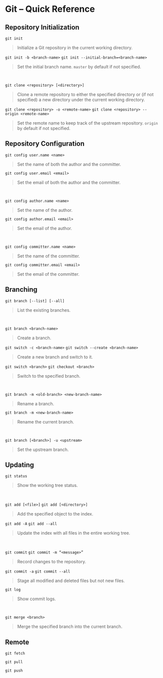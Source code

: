 # Git – Quick Reference
## Repository Initialization
`git init`
> Initialize a Git repository in the current working directory.

`git init -b <branch-name>`
`git init --initial-branch=<branch-name>`
> Set the initial branch name. `master` by default if not specified.
<br>

`git clone <repository> [<directory>]`
> Clone a remote repository to either the specified directory or (if not specified) a new directory under the current working directory.

`git clone <repository> -o <remote-name>`
`git clone <repository> --origin <remote-name>`
> Set the remote name to keep track of the upstream repository. `origin` by default if not specified.

## Repository Configuration
`git config user.name <name>`
> Set the name of both the author and the committer.

`git config user.email <email>`
> Set the email of both the author and the committer.
<br>

`git config author.name <name>`
> Set the name of the author.

`git config author.email <email>`
> Set the email of the author.
<br>

`git config committer.name <name>`
> Set the name of the committer.

`git config committer.email <email>`
> Set the email of the committer.

## Branching
`git branch [--list] [--all]`
> List the existing branches.
<br>

`git branch <branch-name>`
> Create a branch.

`git switch -c <branch-name>`
`git switch --create <branch-name>`
> Create a new branch and switch to it.

`git switch <branch>`
`git checkout <branch>`
> Switch to the specified branch.
<br>

`git branch -m <old-branch> <new-branch-name>`
> Rename a branch.

`git branch -m <new-branch-name>`
> Rename the current branch.
<br>

`git branch [<branch>] -u <upstream>`
> Set the upstream branch.

## Updating
`git status`
> Show the working tree status.
<br>

`git add [<file>]`
`git add [<directory>]`
> Add the specified object to the index.

`git add -A`
`git add --all`
> Update the index with all files in the entire working tree.
<br>

`git commit`
`git commit -m “<message>”`
> Record changes to the repository.

`git commit -a`
`git commit --all`
> Stage all modified and deleted files but not new files.

`git log`
> Show commit logs.
<br>

`git merge <branch>`
> Merge the specified branch into the current branch.

## Remote
`git fetch`

`git pull`

`git push`

